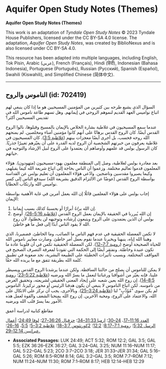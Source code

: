 # Aquifer Open Study Notes (Themes)

**Aquifer Open Study Notes (Themes)**

This work is an adaptation of *Tyndale Open Study Notes* © 2023 Tyndale House Publishers, licensed under the CC BY\-SA 4\.0 license. The adaptation, *Aquifer Open Study Notes*, was created by BiblioNexus and is also licensed under CC BY\-SA 4\.0\.

This resource has been adapted into multiple languages, including English, Tok Pisin, Arabic (عربي), French (Français), Hindi (हिंदी), Indonesian (Bahasa Indonesia), Portuguese (Português), Russian (Русский), Spanish (Español), Swahili (Kiswahili), and Simplified Chinese (简体中文).



--------------------------------

## الناموس والروح (id: 702419)

السؤال الذي يشيع طرحه بين كثيرين من المؤمنين المسيحيين هو ما إذا كان ينبغي لهم اتباع نواميس العهد القديم لنموهم الروحي في إيمانهم. وهل تسهم طاعة ناموس الله في تقديس المسيحيين أكثر؟

عندما سمع المسيحيون في غلاطية بشارة الخلاص بالإيمان بالمسيح وقبلوها، نالوا الروح القدس أيضًا. كان الروح القدس برهانًا على أنهم كانوا مؤمنين أمناء ومخلصين. لم يمنحهم الله روحه فحسب، بل أجرى أيضًا معجزات بينهم ([غلاطية 3:5](https://ref.ly/Gal3:5)). كان المسيحيون في غلاطية يعرفون من خبرتهم الشخصية أن الروح لديه القدرة على أن يغيّرهم تغييرًا جذريًا. كان الرسول بولس قد علمهم وأوصاهم أن يعتمدوا على الروح لنيل الإرشاد والتوجيه في حياتهم.

بعد مغادرة بولس لغلاطية، وصل إلى المنطقة معلمون يهود\-مسيحيون (متهودون). هؤلاء المعلمون قدموا تعاليم مختلفة. وزعموا أن الناس بحاجة إلى اتباع شريعة الله كيما يقبلهم، وكيما يصيروا مقدسين وناضجين. وادّعى هؤلاء المعلمون أن تعليم بولس عن القداسة بواسطة الروح القدس (عوضًا عن الالتزام الدقيق بشريعة الله) سيدفع الناس إلى كسر نواميس الله وارتكاب الخطايا.

إجاب بولس على هؤلاء المعلمين قائلًا إن الله يعمل أمرين في غاية الأهمية بواسطة الإيمان:

1. إن الله *يرانا* أبرارًا أو *يحسبنا* كذلك بسبب إيماننا.
2. إن الله يُبررنا في الحقيقة بالإيمان بعمل الروح القدس ([غلاطية 5:16–26](https://ref.ly/Gal5:16-Gal5:26)). أوضح بولس أن الذين يعتمدون على الروح ويتبعون إرشاده وتوجيهه لن يخطئوا، لأن روح الله لا يقود الناس أبدًا إلى فعل ما هو خاطئ.

لا تكمن المعضلة الحقيقية في عدم فهم الناس ما الصائب، وما الخاطئ. فضميرنا، الذي وهبنا الله إياه، ينبهنا ويخبرنا عندما نقوم بعمل أمر خاطئ. وصارت معايير ناموس الله للحياة الصحيحة أوضح ([رومية 7:7–12](https://ref.ly/Rom7:7-Rom7:12)). لكن المعضلة الحقيقية تكمن في أن قلوبنا عادة ما تكون عنيدة وخاطئة. ونفتقر أيضًا إلى الحكمة التي تقودنا لمعرفة التصرف الصحيح في المواقف المختلفة. وبسبب تأثيرات الخطيئة على الطبيعة البشرية، نجد صعوبة في تطبيق كلمة الله بطريقة تتفق مع ما يريده الله حقًا.

لا يمكن للناموس أن يصلح من حالتنا الساقطة. ولكن عندما يرشدنا الروح القدس ويسيطر علينا، فإنه يغيّر من أشواقنا ورغباتنا لنعمل ما يسرّ الله ويرضيه ([غلاطية 5:22–23](https://ref.ly/Gal5:22-Gal5:23)؛ [رومية 8:5–14](https://ref.ly/Rom8:5-Rom8:14)). إن روح الله يعين شعبه على إيجاد المعنى الحقيقي لشريعته، وتحقيق الغرض من ناموسه. لكن اتباع الناموس لا ينبغي أن يكون هدفنا الرئيس أو محور تركيزنا. الناموس لم يكن سوى "مُؤَدِّبٍ" لنا ([غلاطية 3:24–25](https://ref.ly/Gal3:24-Gal3:25)). وبالأحرى، يجب أن نركز على الاتكال على الله، والاعتماد على الروح، ومحبة الآخرين. إن روح الله يمنحنا الشغف والقوة لعمل هذه الأمور بما يسرّ قلب الله ويرضيه.

مقاطع كتابية لدراسة أعمق

[العدد 11:16–17](https://ref.ly/Num11:16-Num11:17)، [24–30](https://ref.ly/Num11:24-Num11:30)؛ [إرميا 31:33–34](https://ref.ly/Jer31:33-Jer31:34)؛ [حزقيال 36:26–27](https://ref.ly/Ezek36:26-Ezek36:27)؛ [لوقا 24:49](https://ref.ly/Luke24:49)؛ [أعمال الرسل 5:32](https://ref.ly/Acts5:32)؛ [رومية 7:1–8:17](https://ref.ly/Rom7:1-Rom8:17)؛ [12:2](https://ref.ly/Rom12:2)؛ [2كورنثوس 3:7–18](https://ref.ly/2Cor3:7-2Cor3:18)؛ [غلاطية 3:2–5](https://ref.ly/Gal3:2-Gal3:5)؛ [5:5](https://ref.ly/Gal5:5)، [16–26](https://ref.ly/Gal5:16-Gal5:26)؛ [عبرانيين 12:14–29\.](https://ref.ly/Heb12:14-Heb12:29)

* **Associated Passages:** LUK 24:49; ACT 5:32; ROM 12:2; GAL 3:5; GAL 5:5; EZK 36:26–EZK 36:27; GAL 3:24–GAL 3:25; NUM 11:16–NUM 11:17; GAL 5:22–GAL 5:23; 2CO 3:7–2CO 3:18; JER 31:33–JER 31:34; GAL 5:16–GAL 5:26; ROM 8:5–ROM 8:14; GAL 3:2–GAL 3:5; ROM 7:7–ROM 7:12; NUM 11:24–NUM 11:30; ROM 7:1–ROM 8:17; HEB 12:14–HEB 12:29


